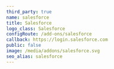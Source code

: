 ```yaml
---
third_party: true
name: salesforce
title: Salesforce
logo_class: Salesforce
configRoute: /add-ons/salesforce
callback: https://login.salesforce.com
public: false
image: /media/addons/salesforce.svg
seo_alias: salesforce
---
```

